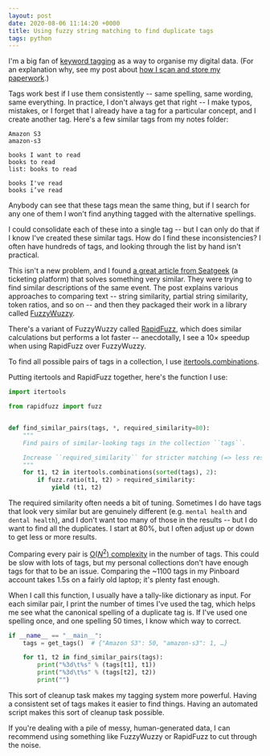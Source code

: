 ```yaml
---
layout: post
date: 2020-08-06 11:14:20 +0000
title: Using fuzzy string matching to find duplicate tags
tags: python
---
```


I'm a big fan of [keyword tagging](https://en.wikipedia.org/wiki/Tag_(metadata)) as a way to organise my digital data.
(For an explanation why, see my post about [how I scan and store my paperwork](/2019/11/my-scanning-setup/#how-should-i-organise-my-files).)

Tags work best if I use them consistently -- same spelling, same wording, same everything.
In practice, I don't always get that right -- I make typos, mistakes, or I forget that I already have a tag for a particular concept, and I create another tag.
Here's a few similar tags from my notes folder:

```
Amazon S3
amazon-s3

books I want to read
books to read
list: books to read

books I've read
books i’ve read
```

Anybody can see that these tags mean the same thing, but if I search for any one of them I won't find anything tagged with the alternative spellings.

I could consolidate each of these into a single tag -- but I can only do that if I know I've created these similar tags.
How do I find these inconsistencies?
I often have hundreds of tags, and looking through the list by hand isn't practical.

This isn't a new problem, and I found [a great article from Seatgeek](https://chairnerd.seatgeek.com/fuzzywuzzy-fuzzy-string-matching-in-python/) (a ticketing platform) that solves something very similar.
They were trying to find similar descriptions of the same event.
The post explains various approaches to comparing text -- string similarity, partial string similarity, token ratios, and so on -- and then they packaged their work in a library called [FuzzyWuzzy](https://github.com/seatgeek/fuzzywuzzy).

There's a variant of FuzzyWuzzy called [RapidFuzz](https://pypi.org/project/rapidfuzz/), which does similar calculations but performs a lot faster -- anecdotally, I see a 10&times; speedup when using RapidFuzz over FuzzyWuzzy.

To find all possible pairs of tags in a collection, I use [itertools.combinations](https://docs.python.org/3/library/itertools.html#itertools.combinations).

Putting itertools and RapidFuzz together, here's the function I use:

```python
import itertools

from rapidfuzz import fuzz


def find_similar_pairs(tags, *, required_similarity=80):
    """
    Find pairs of similar-looking tags in the collection ``tags``.

    Increase ``required_similarity`` for stricter matching (=> less results).
    """
    for t1, t2 in itertools.combinations(sorted(tags), 2):
        if fuzz.ratio(t1, t2) > required_similarity:
            yield (t1, t2)
```

The required similarity often needs a bit of tuning.
Sometimes I do have tags that look very similar but are genuinely different (e.g. `mental health` and `dental health`), and I don't want too many of those in the results -- but I do want to find all the duplicates.
I start at 80%, but I often adjust up or down to get less or more results.

Comparing every pair is [O(<em>N</em><sup>2</sup>) complexity](https://en.wikipedia.org/wiki/Computational_complexity) in the number of tags.
This could be slow with lots of tags, but my personal collections don't have enough tags for that to be an issue.
Comparing the ~1100&nbsp;tags in my Pinboard account takes 1.5s on a fairly old laptop; it's plenty fast enough.

When I call this function, I usually have a tally-like dictionary as input.
For each similar pair, I print the number of times I've used the tag, which helps me see what the canonical spelling of a duplicate tag is.
If I've used one spelling once, and one spelling 50 times, I know which way to correct.

```python
if __name__ == "__main__":
    tags = get_tags()  # {"Amazon S3": 50, "amazon-s3": 1, …}

    for t1, t2 in find_similar_pairs(tags):
        print("%3d\t%s" % (tags[t1], t1))
        print("%3d\t%s" % (tags[t2], t2))
        print("")
```

This sort of cleanup task makes my tagging system more powerful.
Having a consistent set of tags makes it easier to find things.
Having an automated script makes this sort of cleanup task possible.

If you're dealing with a pile of messy, human-generated data, I can recommend using something like FuzzyWuzzy or RapidFuzz to cut through the noise.
